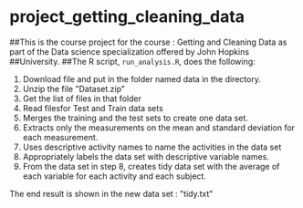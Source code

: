 # project_getting_cleaning_data

##This is the course project for the course : Getting and Cleaning Data as part of the Data science specialization offered by John Hopkins ##University.
##The R script, `run_analysis.R`, does the following:
1. Download file and put in the folder named data in the directory.
2. Unzip the file "Dataset.zip"
3. Get the list of files in that folder
4. Read filesfor Test and Train data sets
5. Merges the training and the test sets to create one data set.
6. Extracts only the measurements on the mean and standard deviation for each measurement.
7. Uses descriptive activity names to name the activities in the data set
8. Appropriately labels the data set with descriptive variable names.
9. From the data set in step 8, creates tidy data set with the average of each variable for each activity and each subject.

The end result is shown in the new data set : "tidy.txt"
